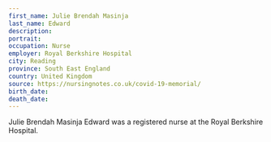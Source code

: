 ```yaml
---
first_name: Julie Brendah Masinja
last_name: Edward
description: 
portrait: 
occupation: Nurse
employer: Royal Berkshire Hospital
city: Reading
province: South East England
country: United Kingdom
source: https://nursingnotes.co.uk/covid-19-memorial/
birth_date: 
death_date: 
---
```


Julie Brendah Masinja Edward was a registered nurse at the Royal Berkshire Hospital.